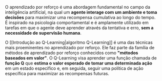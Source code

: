 O aprendizado por reforço é uma abordagem fundamental no campo da inteligência artificial, na qual um **agente interage com um ambiente e toma decisões** para maximizar uma recompensa cumulativa ao longo do tempo. É inspirado na psicologia comportamental e é amplamente utilizado em tarefas em que o agente deve aprender através da tentativa e erro, **sem a necessidade de supervisão humana**.

O [[Introdução ao Q-Learning|algoritmo Q-Learning]] é uma das técnicas mais proeminentes no aprendizado por reforço. Ele faz parte da família de métodos de aprendizado por reforço conhecidos como **"métodos baseados em valor"**. O Q-Learning visa aprender uma função chamada de **função Q** que **estima o valor esperado de tomar uma determinada ação** em um estado específico e, em seguida, seguir uma política de ação específica para maximizar as recompensas futuras.

